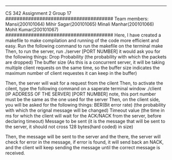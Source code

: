 _________________________________________
CS 342 Assignment 2
Group 17
######################################
Team members:
Mansi(200101064)
Mihir Sagar(200101065)
Minali Manhar(200101066)
Mohit Kumar(200101067)
######################################
Here, I have created a makefile to make compilation and running of the code more efficient and easy. 
Run the following command to run the makefile on the terminal
make
Then, to run the server, run 
./server [PORT NUMBER]
it would ask you for the following things:
Drop Probability (the probability with which the packets are dropped)
The buffer size (As this is a concurrent server, it will be taking multiple client requests on the same time, so the buffer size indicates the maximum number of client requestes it can keep in the buffer)

Then, the server will wait for a request from the cilent
Then, to activate the cilent, type the following command on a saperate terminal window
./client [IP ADDRESS OF THE SERVER] [PORT NUMBER]
note, this port number must be the same as the one used for the server
Then, on the client side, you will be asked for the following things:
BER(Bit error rate) (the probability with which the orignal message will be changed)
Timeout value (the time in ms for which the client will wait for the ACK/NACK from the server, before declaring timeout)
Message to be sent (it is the message  that will be sent to the server, it should not cross 128 bytes(hard coded) in size)

Then, the message will be sent to the server and the there, the server will check for error in the message, if error is found, it will send back an NACK, and the client will keep sending the message until the correct message is received.

